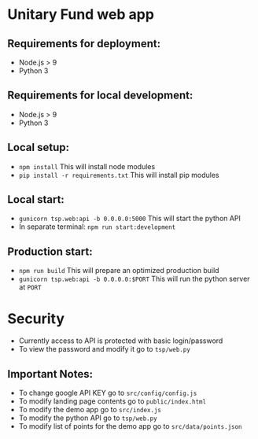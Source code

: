 # Unitary Fund web app

## Requirements for deployment:
* Node.js > 9
* Python 3

## Requirements for local development:
* Node.js > 9
* Python 3

## Local setup:
* `npm install`  This will install node modules
* `pip install -r requirements.txt` This will install pip modules

## Local start:
* `gunicorn tsp.web:api -b 0.0.0.0:5000` This will start the python API
* In separate terminal:  `npm run start:development`

## Production start:
* `npm run build` This will prepare an optimized production build
* `gunicorn tsp.web:api -b 0.0.0.0:$PORT` This will run the python server at `PORT`

# Security
* Currently access to API is protected with basic login/password
* To view the password and modify it go to `tsp/web.py` 

## Important Notes:
* To change google API KEY go to `src/config/config.js`
* To modify landing page contents go to `public/index.html`
* To modify the demo app go to `src/index.js`
* To modify the python API go to `tsp/web.py`
* To modify list of points for the demo app go to `src/data/points.json`

